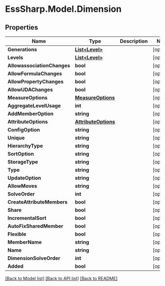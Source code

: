 # EssSharp.Model.Dimension

## Properties

Name | Type | Description | Notes
------------ | ------------- | ------------- | -------------
**Generations** | [**List&lt;Level&gt;**](Level.md) |  | [optional] 
**Levels** | [**List&lt;Level&gt;**](Level.md) |  | [optional] 
**AllowassociationChanges** | **bool** |  | [optional] 
**AllowFormulaChanges** | **bool** |  | [optional] 
**AllowPropertyChanges** | **bool** |  | [optional] 
**AllowUDAChanges** | **bool** |  | [optional] 
**MeasureOptions** | [**MeasureOptions**](MeasureOptions.md) |  | [optional] 
**AggregateLevelUsage** | **int** |  | [optional] 
**AddMemberOption** | **string** |  | [optional] 
**AttributeOptions** | [**AttributeOptions**](AttributeOptions.md) |  | [optional] 
**ConfigOption** | **string** |  | [optional] 
**Unique** | **string** |  | [optional] 
**HierarchyType** | **string** |  | [optional] 
**SortOption** | **string** |  | [optional] 
**StorageType** | **string** |  | [optional] 
**Type** | **string** |  | [optional] 
**UpdateOption** | **string** |  | [optional] 
**AllowMoves** | **string** |  | [optional] 
**SolveOrder** | **int** |  | [optional] 
**CreateAttributeMembers** | **bool** |  | [optional] 
**Share** | **bool** |  | [optional] 
**IncrementalSort** | **bool** |  | [optional] 
**AutoFixSharedMember** | **bool** |  | [optional] 
**Flexible** | **bool** |  | [optional] 
**MemberName** | **string** |  | [optional] 
**Name** | **string** |  | [optional] 
**DimensionSolveOrder** | **int** |  | [optional] 
**Added** | **bool** |  | [optional] 

[[Back to Model list]](../README.md#documentation-for-models) [[Back to API list]](../README.md#documentation-for-api-endpoints) [[Back to README]](../README.md)

